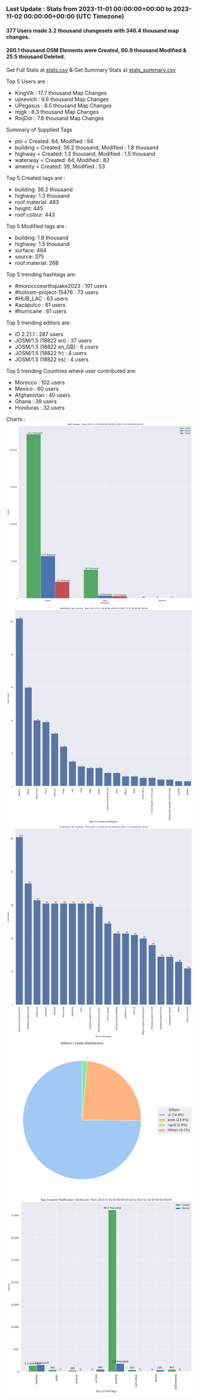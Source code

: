 ### Last Update : Stats from 2023-11-01 00:00:00+00:00 to 2023-11-02 00:00:00+00:00 (UTC Timezone)

#### 377 Users made 3.2 thousand changesets with 346.4 thousand map changes.
#### 260.1 thousand OSM Elements were Created, 60.9 thousand Modified & 25.5 thousand Deleted.
Get Full Stats at [stats.csv](/stats/hotosm/Daily/stats.csv)
 & Get Summary Stats at [stats_summary.csv](/stats/hotosm/Daily/stats_summary.csv)

Top 5 Users are : 
- KingVik : 17.7 thousand Map Changes
- ujinevich : 9.6 thousand Map Changes
- UPegasus : 8.5 thousand Map Changes
- mjgk : 8.3 thousand Map Changes
- RoijDor : 7.8 thousand Map Changes

Summary of Supplied Tags
- poi = Created: 84, Modified : 94
- building = Created: 36.2 thousand, Modified : 1.8 thousand
- highway = Created: 1.3 thousand, Modified : 1.5 thousand
- waterway = Created: 84, Modified : 82
- amenity = Created: 39, Modified : 53


Top 5 Created tags are :
- building: 36.2 thousand
- highway: 1.3 thousand
- roof:material: 483
- height: 445
- roof:colour: 443


Top 5 Modified tags are :
- building: 1.8 thousand
- highway: 1.5 thousand
- surface: 484
- source: 375
- roof:material: 268


Top 5 trending hashtags are:
- #moroccoearthquake2023 : 101 users
- #hotosm-project-15476 : 73 users
- #HUB_LAC : 63 users
- #acapulco : 61 users
- #hurricane : 61 users


Top 5 trending editors are:
- iD 2.21.1 : 287 users
- JOSM/1.5 (18822 en) : 37 users
- JOSM/1.5 (18822 en_GB) : 9 users
- JOSM/1.5 (18822 fr) : 4 users
- JOSM/1.5 (18822 es) : 4 users


Top 5 trending Countries where user contributed are:
- Morocco : 102 users
- Mexico : 60 users
- Afghanistan : 40 users
- Ghana : 39 users
- Honduras : 32 users


 Charts : 
![Alt text](./stats_osm_changes.png) 
![Alt text](./stats_users_per_country.png) 
![Alt text](./stats_users_per_hashtag.png) 
![Alt text](./stats_editors_pie_chart.png) 
![Alt text](./stats_tags.png) 

